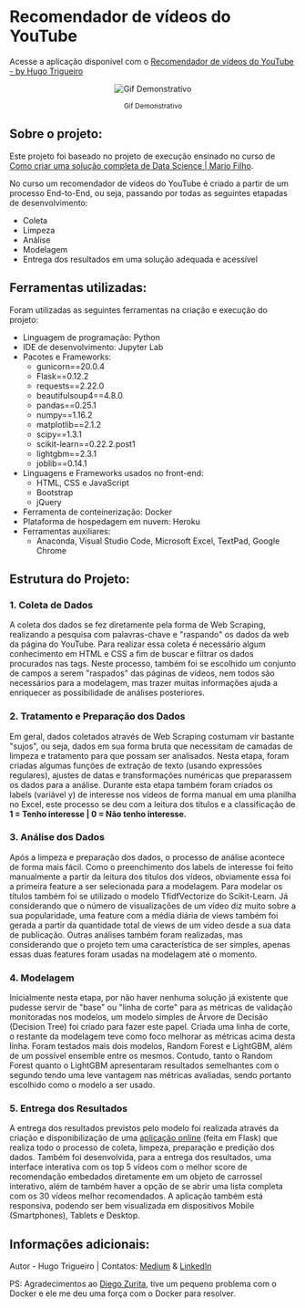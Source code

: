 # Recomendador de vídeos do YouTube

Acesse a aplicação disponível com o [Recomendador de vídeos do YouTube - by Hugo Trigueiro](https://ytvideo-recommender-by-hugo.herokuapp.com/)

<p align="center">
    <img src="Demais Arquivos/yt_rec-optimize.gif" alt="Gif Demonstrativo">
    <p align="center" style="font-size: 12px">Gif Demonstrativo</p>
</p>


## Sobre o projeto:
Este projeto foi baseado no projeto de execução ensinado no curso de [Como criar uma solução completa de Data Science | Mario Filho](http://mariofilho.com/curso/).

No curso um recomendador de vídeos do YouTube é criado a partir de um processo End-to-End, ou seja, passando por todas as seguintes etapadas de desenvolvimento:
- Coleta
- Limpeza
- Análise
- Modelagem
- Entrega dos resultados em uma solução adequada e acessível


## Ferramentas utilizadas:
Foram utilizadas as seguintes ferramentas na criação e execução do projeto:
- Linguagem de programação: Python
- IDE de desenvolvimento: Jupyter Lab
- Pacotes e Frameworks: 
    - gunicorn==20.0.4
    - Flask==0.12.2
    - requests==2.22.0
    - beautifulsoup4==4.8.0
    - pandas==0.25.1
    - numpy==1.16.2
    - matplotlib==2.1.2
    - scipy==1.3.1
    - scikit-learn==0.22.2.post1
    - lightgbm==2.3.1
    - joblib==0.14.1
- Linguagens e Frameworks usados no front-end:
    - HTML, CSS e JavaScript
    - Bootstrap
    - jQuery
- Ferramenta de conteinerização: Docker
- Plataforma de hospedagem em nuvem: Heroku
- Ferramentas auxiliares:
    - Anaconda, Visual Studio Code, Microsoft Excel, TextPad, Google Chrome

## Estrutura do Projeto:

### 1. Coleta de Dados
A coleta dos dados se fez diretamente pela forma de Web Scraping, realizando a pesquisa com palavras-chave e "raspando" os dados da web da página do YouTube. Para realizar essa coleta é necessário algum conhecimento em HTML e CSS a fim de buscar e filtrar os dados procurados nas tags. Neste processo, também foi se escolhido um conjunto de campos a serem "raspados" das páginas de vídeos, nem todos são necessários para a modelagem, mas trazer muitas informações ajuda a enriquecer as possibilidade de análises posteriores.

### 2. Tratamento e Preparação dos Dados
Em geral, dados coletados através de Web Scraping costumam vir bastante "sujos", ou seja, dados em sua forma bruta que necessitam de camadas de limpeza e tratamento para que possam ser analisados. Nesta etapa, foram criadas algumas funções de extração de texto (usando expressões regulares), ajustes de datas e transformações numéricas que preparassem os dados para a análise. Durante esta etapa também foram criados os labels (variável y) de interesse nos vídeos de forma manual em uma planilha no Excel, este processo se deu com a leitura dos títulos e a classificação de **1 = Tenho interesse | 0 = Não tenho interesse.**

### 3. Análise dos Dados
Após a limpeza e preparação dos dados, o processo de análise acontece de forma mais fácil. Como o preenchimento dos labels de interesse foi feito manualmente a partir da leitura dos títulos dos vídeos, obviamente essa foi a primeira feature a ser selecionada para a modelagem. Para modelar os títulos também foi se utilizado o modelo TfidfVectorize do Scikit-Learn. Já considerando que o número de visualizações de um vídeo diz muito sobre a sua popularidade, uma feature com a média diária de views também foi gerada a partir da quantidade total de views de um vídeo desde a sua data de publicação. Outras análises também foram realizadas, mas considerando que o projeto tem uma característica de ser simples, apenas essas duas features foram usadas na modelagem até o momento.

### 4. Modelagem
Inicialmente nesta etapa, por não haver nenhuma solução já existente que pudesse servir de "base" ou "linha de corte" para as métricas de validação monitoradas nos modelos, um modelo simples de Árvore de Decisão (Decision Tree) foi criado para fazer este papel. Criada uma linha de corte, o restante da modelagem teve como foco melhorar as métricas acima desta linha. Foram testados mais dois modelos, Random Forest e LightGBM, além de um possível ensemble entre os mesmos. Contudo, tanto o Random Forest quanto o LightGBM apresentaram resultados semelhantes com o segundo tendo uma leve vantagem nas métricas avaliadas, sendo portanto escolhido como o modelo a ser usado.

### 5. Entrega dos Resultados
A entrega dos resultados previstos pelo modelo foi realizada através da criação e disponibilização de uma [aplicação online](https://ytvideo-recommender-by-hugo.herokuapp.com/) (feita em Flask) que realiza todo o processo de coleta, limpeza, preparação e predição dos dados. Também foi desenvolvida, para a entrega dos resultados, uma interface interativa com os top 5 vídeos com o melhor score de recomendação embedados diretamente em um objeto de carrossel interativo, além de também haver a opção de se abrir uma lista completa com os 30 vídeos melhor recomendados. A aplicação também está responsiva, podendo ser bem visualizada em dispositivos Mobile (Smartphones), Tablets e Desktop.

## Informações adicionais:
Autor - Hugo Trigueiro | Contatos: [Medium](https://medium.com/@hugotrigueiro) & [LinkedIn](https://www.linkedin.com/in/hugo-trigueiro/)

PS: Agradecimentos ao [Diego Zurita](https://github.com/DiegoZurita), tive um pequeno problema com o Docker e ele me deu uma força com o Docker para resolver.